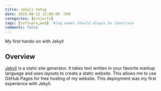 ```yaml
---
title: Jekyll Setup
date: 2025-08-12 12:00:00 -500
categories: [projects]
tags: [software,web]  #tag names should always be lowercase
comments: false
---
```


My first hands-on with Jekyll

## Overview
[Jekyll](https://jekyllrb.com/) is a static site generator. It takes text written in your favorite markup language and uses layouts to create a static website. This allows me to use GitHub Pages for free hosting of my website. This deployment was my first experience with Jekyll.
